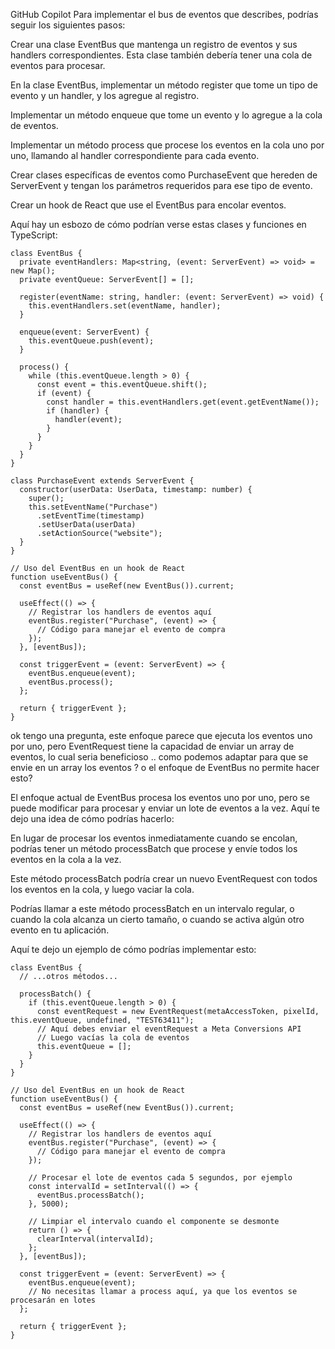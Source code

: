 GitHub Copilot
Para implementar el bus de eventos que describes, podrías seguir los siguientes pasos:

Crear una clase EventBus que mantenga un registro de eventos y sus handlers correspondientes. Esta clase también debería tener una cola de eventos para procesar.

En la clase EventBus, implementar un método register que tome un tipo de evento y un handler, y los agregue al registro.

Implementar un método enqueue que tome un evento y lo agregue a la cola de eventos.

Implementar un método process que procese los eventos en la cola uno por uno, llamando al handler correspondiente para cada evento.

Crear clases específicas de eventos como PurchaseEvent que hereden de ServerEvent y tengan los parámetros requeridos para ese tipo de evento.

Crear un hook de React que use el EventBus para encolar eventos.

Aquí hay un esbozo de cómo podrían verse estas clases y funciones en TypeScript:

````
class EventBus {
  private eventHandlers: Map<string, (event: ServerEvent) => void> = new Map();
  private eventQueue: ServerEvent[] = [];

  register(eventName: string, handler: (event: ServerEvent) => void) {
    this.eventHandlers.set(eventName, handler);
  }

  enqueue(event: ServerEvent) {
    this.eventQueue.push(event);
  }

  process() {
    while (this.eventQueue.length > 0) {
      const event = this.eventQueue.shift();
      if (event) {
        const handler = this.eventHandlers.get(event.getEventName());
        if (handler) {
          handler(event);
        }
      }
    }
  }
}

class PurchaseEvent extends ServerEvent {
  constructor(userData: UserData, timestamp: number) {
    super();
    this.setEventName("Purchase")
      .setEventTime(timestamp)
      .setUserData(userData)
      .setActionSource("website");
  }
}

// Uso del EventBus en un hook de React
function useEventBus() {
  const eventBus = useRef(new EventBus()).current;

  useEffect(() => {
    // Registrar los handlers de eventos aquí
    eventBus.register("Purchase", (event) => {
      // Código para manejar el evento de compra
    });
  }, [eventBus]);

  const triggerEvent = (event: ServerEvent) => {
    eventBus.enqueue(event);
    eventBus.process();
  };

  return { triggerEvent };
}
````

ok tengo una pregunta, este enfoque parece que ejecuta los eventos uno por uno, pero EventRequest tiene la capacidad de enviar un array de eventos, lo cual seria beneficioso .. como podemos adaptar para que se envie en un array los eventos ? o el enfoque de EventBus no permite hacer esto?

El enfoque actual de EventBus procesa los eventos uno por uno, pero se puede modificar para procesar y enviar un lote de eventos a la vez. Aquí te dejo una idea de cómo podrías hacerlo:

En lugar de procesar los eventos inmediatamente cuando se encolan, podrías tener un método processBatch que procese y envíe todos los eventos en la cola a la vez.

Este método processBatch podría crear un nuevo EventRequest con todos los eventos en la cola, y luego vaciar la cola.

Podrías llamar a este método processBatch en un intervalo regular, o cuando la cola alcanza un cierto tamaño, o cuando se activa algún otro evento en tu aplicación.

Aquí te dejo un ejemplo de cómo podrías implementar esto:

````
class EventBus {
  // ...otros métodos...

  processBatch() {
    if (this.eventQueue.length > 0) {
      const eventRequest = new EventRequest(metaAccessToken, pixelId, this.eventQueue, undefined, "TEST63411");
      // Aquí debes enviar el eventRequest a Meta Conversions API
      // Luego vacías la cola de eventos
      this.eventQueue = [];
    }
  }
}

// Uso del EventBus en un hook de React
function useEventBus() {
  const eventBus = useRef(new EventBus()).current;

  useEffect(() => {
    // Registrar los handlers de eventos aquí
    eventBus.register("Purchase", (event) => {
      // Código para manejar el evento de compra
    });

    // Procesar el lote de eventos cada 5 segundos, por ejemplo
    const intervalId = setInterval(() => {
      eventBus.processBatch();
    }, 5000);

    // Limpiar el intervalo cuando el componente se desmonte
    return () => {
      clearInterval(intervalId);
    };
  }, [eventBus]);

  const triggerEvent = (event: ServerEvent) => {
    eventBus.enqueue(event);
    // No necesitas llamar a process aquí, ya que los eventos se procesarán en lotes
  };

  return { triggerEvent };
}
````

